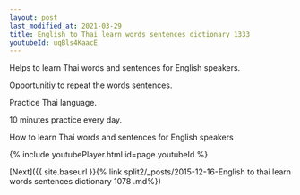 ```yaml
---
layout: post
last_modified_at: 2021-03-29
title: English to Thai learn words sentences dictionary 1333 
youtubeId: uqBls4KaacE
---
```

 
 
Helps to learn Thai words and sentences for English speakers.

Opportunitiy to repeat the words sentences. 

Practice Thai language. 
 
10 minutes practice every day. 
 
How to learn Thai words and sentences for English speakers 
 
{% include youtubePlayer.html id=page.youtubeId %}
 
 
[Next]({{ site.baseurl }}{% link  split2/_posts/2015-12-16-English to thai learn words sentences dictionary 1078 .md%})
 
